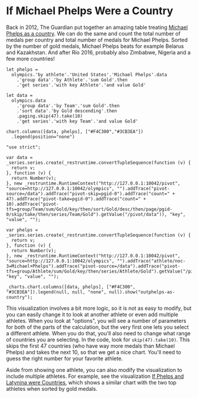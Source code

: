 If Michael Phelps Were a Country
================================

Back in 2012, The Guardian put together an amazing table treating [Michael Phelps as a 
country](https://www.theguardian.com/sport/datablog/2012/aug/01/if-michael-phelps-were-a-country).
We can do the same and count the total number of medals per country and total number of medals 
for Michael Phelps. Sorted by the number of gold medals, Michael Phelps beats for example Belarus
and Kazakhstan. And after Rio 2016, probably also Zimbabwe, Nigeria and a few more countries!

```
let phelps =
  olympics.'by athlete'.'United States'.'Michael Phelps'.data
    .'group data'.'by Athlete'.'sum Gold'.then
    .'get series'.'with key Athlete'.'and value Gold'

let data =
  olympics.data
    .'group data'.'by Team'.'sum Gold'.then
    .'sort data'.'by Gold descending'.then
    .paging.skip(47).take(10)
    .'get series'.'with key Team'.'and value Gold'

chart.columns([data, phelps], ["#F4C300","#3CB3EA"])
  .legend(position="none")
```

```
"use strict";

var data = _series.series.create(_restruntime.convertTupleSequence(function (v) {
  return v;
}, function (v) {
  return Number(v);
}, new _restruntime.RuntimeContext("http://127.0.0.1:10042/pivot", "source=http://127.0.0.1:10042/olympics", "").addTrace("pivot-source=/data").addTrace("pivot-skip=pgid-0").addTrace("count=" + 47).addTrace("pivot-take=pgid-0").addTrace("count=" + 10).addTrace("pivot-tfs=group/Team/sum/Gold/key/then/sort/Gold/desc/then/page/pgid-0/skip/take/then/series/Team/Gold").getValue("/pivot/data")), "key", "value", "");

var phelps = _series.series.create(_restruntime.convertTupleSequence(function (v) {
  return v;
}, function (v) {
  return Number(v);
}, new _restruntime.RuntimeContext("http://127.0.0.1:10042/pivot", "source=http://127.0.0.1:10042/olympics", "").addTrace("athlete/noc-3=Michael+Phelps").addTrace("pivot-source=/data").addTrace("pivot-tfs=group/Athlete/sum/Gold/key/then/series/Athlete/Gold").getValue("/pivot/data")), "key", "value", "");

_charts.chart.columns([data, phelps], ["#F4C300", "#3CB3EA"]).legend(null, null, "none", null).show("outphelps-as-country");
```

This visualization involves a bit more logic, so it is not as easy to modify, but you can easily 
change it to look at another athlete or even add multiple athletes. When you look at "options", 
you will see a number of parameters for both of the parts of the calculation, but the very first
one lets you select a different athlete. When you do that, you'll also need to change what range
of countries you are selecting. In the code, look for `skip(47).take(10)`. This skips the first
47 countries (who have way more medals than Michael Phelps) and takes the next 10, so that we
get a nice chart. You'll need to guess the right number for your favorite athlete.

Aside from showing one athlete, you can also modify the visualization to include multiple athletes.
For example, see the visualization [If Phelps and Latynina were Countries](/shared/6/if-phelps-and-latynina-were-countries),
which shows a similar chart with the two top athletes when sorted by gold medals.

